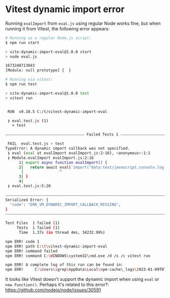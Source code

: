# Vitest dynamic import error

Running `evalImport` from `eval.js` using regular Node works fine, but when running it from Vitest, the following error appears:

```bash
# Running as a regular Node.js script:
$ npm run start

> vite-dynamic-import-eval@1.0.0 start
> node eval.js

1673248713683
[Module: null prototype] {  }

# Running via vitest:
$ npm run test

> vite-dynamic-import-eval@1.0.0 test
> vitest run


 RUN  v0.10.5 C:/t/vitest-dynamic-import-eval

 ❯ eval.test.js (1)
   × test

⎯⎯⎯⎯⎯⎯⎯⎯⎯⎯⎯⎯⎯⎯⎯⎯⎯⎯⎯⎯⎯⎯⎯⎯⎯⎯⎯⎯⎯⎯⎯⎯⎯⎯⎯⎯⎯⎯⎯⎯⎯⎯ Failed Tests 1 ⎯⎯⎯⎯⎯⎯⎯⎯⎯⎯⎯⎯⎯⎯⎯⎯⎯⎯⎯⎯⎯⎯⎯⎯⎯⎯⎯⎯⎯⎯⎯⎯⎯⎯⎯

 FAIL  eval.test.js > test
TypeError: A dynamic import callback was not specified.
 ❯ eval (eval at evalImport evalImport.js:2:16), <anonymous>:1:1
 ❯ Module.evalImport evalImport.js:2:16
      1| export async function evalImport() {
      2|   return await eval('import("data:text/javascript,console.log(Date.now())")')
       |                ^
      3| }
      4| 
 ❯ eval.test.js:5:20

⎯⎯⎯⎯⎯⎯⎯⎯⎯⎯⎯⎯⎯⎯⎯⎯⎯⎯⎯⎯⎯⎯⎯⎯⎯⎯⎯⎯⎯⎯⎯⎯⎯⎯⎯⎯⎯⎯⎯⎯⎯⎯⎯⎯⎯⎯⎯⎯⎯⎯⎯⎯⎯⎯⎯⎯⎯⎯⎯⎯⎯⎯⎯⎯⎯⎯⎯⎯⎯⎯⎯⎯⎯⎯⎯⎯⎯⎯⎯⎯⎯⎯⎯⎯⎯⎯⎯⎯⎯⎯⎯⎯⎯
Serialized Error: {
  "code": "ERR_VM_DYNAMIC_IMPORT_CALLBACK_MISSING",
}
⎯⎯⎯⎯⎯⎯⎯⎯⎯⎯⎯⎯⎯⎯⎯⎯⎯⎯⎯⎯⎯⎯⎯⎯⎯⎯⎯⎯⎯⎯⎯⎯⎯⎯⎯⎯⎯⎯⎯⎯⎯⎯⎯⎯⎯⎯⎯⎯⎯⎯⎯⎯⎯⎯⎯⎯⎯⎯⎯⎯⎯⎯⎯⎯⎯⎯⎯⎯⎯⎯⎯⎯⎯⎯⎯⎯⎯⎯⎯⎯⎯⎯⎯⎯⎯⎯⎯⎯⎯⎯⎯⎯⎯

Test Files  1 failed (1)
     Tests  1 failed (1)
      Time  1.37s (in thread 4ms, 34232.99%)

npm ERR! code 1
npm ERR! path C:\t\vitest-dynamic-import-eval
npm ERR! command failed
npm ERR! command C:\WINDOWS\system32\cmd.exe /d /s /c vitest run

npm ERR! A complete log of this run can be found in:
npm ERR!     C:\Users\igrep\AppData\Local\npm-cache\_logs\2023-01-09T07_19_32_065Z-debug.log
```

It looks like Vitest doesn't support the dynamic import when using `eval` or `new Function()`. Perhaps it's related to this error?: https://github.com/nodejs/node/issues/30591
